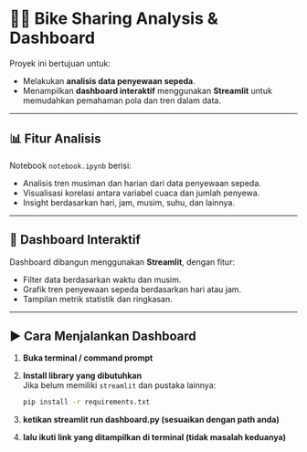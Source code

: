 # 🚴‍♀️ Bike Sharing Analysis & Dashboard

Proyek ini bertujuan untuk:
- Melakukan **analisis data penyewaan sepeda**.
- Menampilkan **dashboard interaktif** menggunakan **Streamlit** untuk memudahkan pemahaman pola dan tren dalam data.

---

## 📊 Fitur Analisis
Notebook `notebook.ipynb` berisi:
- Analisis tren musiman dan harian dari data penyewaan sepeda.
- Visualisasi korelasi antara variabel cuaca dan jumlah penyewa.
- Insight berdasarkan hari, jam, musim, suhu, dan lainnya.

---

## 🧩 Dashboard Interaktif

Dashboard dibangun menggunakan **Streamlit**, dengan fitur:
- Filter data berdasarkan waktu dan musim.
- Grafik tren penyewaan sepeda berdasarkan hari atau jam.
- Tampilan metrik statistik dan ringkasan.

---

## ▶️ Cara Menjalankan Dashboard

1. **Buka terminal / command prompt**

2. **Install library yang dibutuhkan**  
   Jika belum memiliki `streamlit` dan pustaka lainnya:
   ```bash
   pip install -r requirements.txt

3. **ketikan streamlit run dashboard.py (sesuaikan dengan path anda)**
   
5. **lalu ikuti link yang ditampilkan di terminal (tidak masalah keduanya)**
